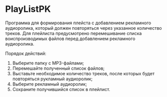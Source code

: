 # PlayListPK
Программа для формирования плейста с добавлением рекламного аудиоролика, который должен повторяться через указанное количество треков.
Для плейлиста предусмотрено перемешивание списка воиспроизводимых файлов перед добавлением рекламного аудиоролика.

Порядок действий:
1. Выберите папку с MP3-файлами;
2. Перемешайте полученный список файлов;
3. Выставьте необходимое количество треков, после которых будет повторяться рукламный аудиоролик;
4. Выберите рекламный аудиоролик;
5. Сохраните получившийся список в плейлист.
